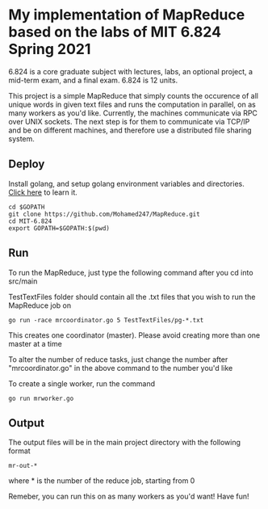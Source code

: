 # My implementation of MapReduce based on the labs of MIT 6.824 Spring 2021

6.824 is a core graduate subject with lectures, labs, an optional project, a mid-term exam, and a final exam. 6.824 is 12 units.

This project is a simple MapReduce that simply counts the occurence of all unique words in given text files and runs the computation in parallel, 
on as many workers as you'd like. Currently, the machines communicate via RPC over UNIX sockets. The next step is for them to communicate via 
TCP/IP and be on different machines, and therefore use a distributed file sharing system.

## Deploy
Install golang, and setup golang environment variables and directories. [Click here](https://golang.org/doc/install) to learn it.

```
cd $GOPATH
git clone https://github.com/Mohamed247/MapReduce.git
cd MIT-6.824
export GOPATH=$GOPATH:$(pwd)
```

## Run
To run the MapReduce, just type the following command after you cd into src/main

TestTextFiles folder should contain all the .txt files that you wish to run the MapReduce job on

```
go run -race mrcoordinator.go 5 TestTextFiles/pg-*.txt
```

This creates one coordinator (master). Please avoid creating more than one master at a time

To alter the number of reduce tasks, just change the number after "mrcoordinator.go" in the above command to the number you'd like

To create a single worker, run the command
```
go run mrworker.go
```

## Output
The output files will be in the main project directory with the following format

```
mr-out-*
```

where * is the number of the reduce job, starting from 0


Remeber, you can run this on as many workers as you'd want! Have fun!
